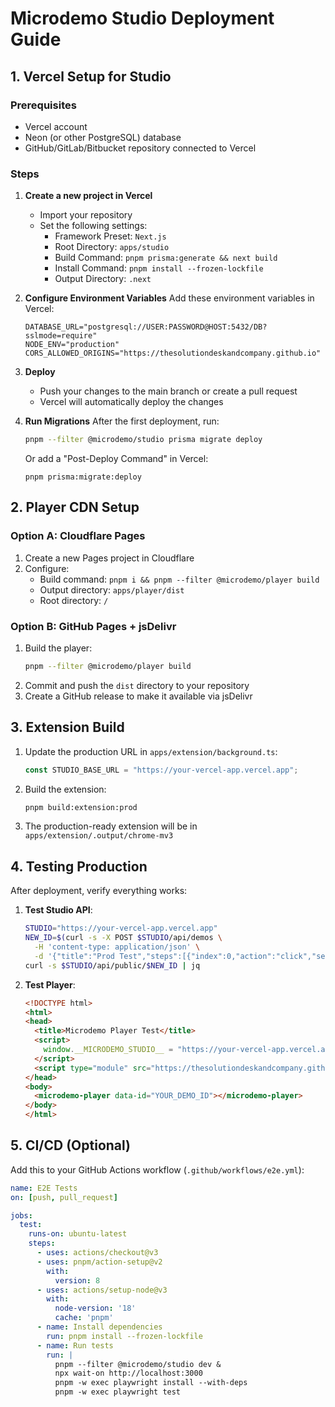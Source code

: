 # Microdemo Studio Deployment Guide

## 1. Vercel Setup for Studio

### Prerequisites
- Vercel account
- Neon (or other PostgreSQL) database
- GitHub/GitLab/Bitbucket repository connected to Vercel

### Steps

1. **Create a new project in Vercel**
   - Import your repository
   - Set the following settings:
     - Framework Preset: `Next.js`
     - Root Directory: `apps/studio`
     - Build Command: `pnpm prisma:generate && next build`
     - Install Command: `pnpm install --frozen-lockfile`
     - Output Directory: `.next`

2. **Configure Environment Variables**
   Add these environment variables in Vercel:
   ```
   DATABASE_URL="postgresql://USER:PASSWORD@HOST:5432/DB?sslmode=require"
   NODE_ENV="production"
   CORS_ALLOWED_ORIGINS="https://thesolutiondeskandcompany.github.io"
   ```

3. **Deploy**
   - Push your changes to the main branch or create a pull request
   - Vercel will automatically deploy the changes

4. **Run Migrations**
   After the first deployment, run:
   ```bash
   pnpm --filter @microdemo/studio prisma migrate deploy
   ```
   Or add a "Post-Deploy Command" in Vercel:
   ```
   pnpm prisma:migrate:deploy
   ```

## 2. Player CDN Setup

### Option A: Cloudflare Pages
1. Create a new Pages project in Cloudflare
2. Configure:
   - Build command: `pnpm i && pnpm --filter @microdemo/player build`
   - Output directory: `apps/player/dist`
   - Root directory: `/`

### Option B: GitHub Pages + jsDelivr
1. Build the player:
   ```bash
   pnpm --filter @microdemo/player build
   ```
2. Commit and push the `dist` directory to your repository
3. Create a GitHub release to make it available via jsDelivr

## 3. Extension Build

1. Update the production URL in `apps/extension/background.ts`:
   ```typescript
   const STUDIO_BASE_URL = "https://your-vercel-app.vercel.app";
   ```

2. Build the extension:
   ```bash
   pnpm build:extension:prod
   ```

3. The production-ready extension will be in `apps/extension/.output/chrome-mv3`

## 4. Testing Production

After deployment, verify everything works:

1. **Test Studio API**:
   ```bash
   STUDIO="https://your-vercel-app.vercel.app"
   NEW_ID=$(curl -s -X POST $STUDIO/api/demos \
     -H 'content-type: application/json' \
     -d '{"title":"Prod Test","steps":[{"index":0,"action":"click","selector":"#test","caption":"Test"}]}' | jq -r .publicId)
   curl -s $STUDIO/api/public/$NEW_ID | jq
   ```

2. **Test Player**:
   ```html
   <!DOCTYPE html>
   <html>
   <head>
     <title>Microdemo Player Test</title>
     <script>
       window.__MICRODEMO_STUDIO__ = "https://your-vercel-app.vercel.app";
     </script>
     <script type="module" src="https://thesolutiondeskandcompany.github.io/microdemo-studio/player.es.js"></script>
   </head>
   <body>
     <microdemo-player data-id="YOUR_DEMO_ID"></microdemo-player>
   </body>
   </html>
   ```

## 5. CI/CD (Optional)

Add this to your GitHub Actions workflow (`.github/workflows/e2e.yml`):

```yaml
name: E2E Tests
on: [push, pull_request]

jobs:
  test:
    runs-on: ubuntu-latest
    steps:
      - uses: actions/checkout@v3
      - uses: pnpm/action-setup@v2
        with:
          version: 8
      - uses: actions/setup-node@v3
        with:
          node-version: '18'
          cache: 'pnpm'
      - name: Install dependencies
        run: pnpm install --frozen-lockfile
      - name: Run tests
        run: |
          pnpm --filter @microdemo/studio dev &
          npx wait-on http://localhost:3000
          pnpm -w exec playwright install --with-deps
          pnpm -w exec playwright test
```
